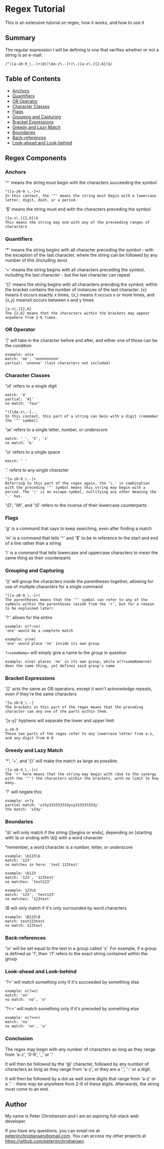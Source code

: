 # Regex Tutorial

This is an extensive tutorial on regex, how it works, and how to use it

## Summary

The regular expression I will be defining is one that verifies whether or not a string is an e-mail:

    /^([a-z0-9_\.-]+)@([\da-z\.-]+)\.([a-z\.]{2,6})$/

## Table of Contents

- [Anchors](#anchors)
- [Quantifiers](#quantifiers)
- [OR Operator](#or-operator)
- [Character Classes](#character-classes)
- [Flags](#flags)
- [Grouping and Capturing](#grouping-and-capturing)
- [Bracket Expressions](#bracket-expressions)
- [Greedy and Lazy Match](#greedy-and-lazy-match)
- [Boundaries](#boundaries)
- [Back-references](#back-references)
- [Look-ahead and Look-behind](#look-ahead-and-look-behind)

## Regex Components

### Anchors

'^' means the string must begin with the characters succeeding the symbol

    ^([a-z0-9_\.-]+)
    In this context, the '^' means the string must begin with a lowercase letter, digit, dash, or a period.

'$' means the string must end with the characters preceding the symbol

    ([a-z\.]{2,6})$
    This means the string may end with any of the preceeding ranges of characters



### Quantifiers

'*' means the string begins with all character preceding the symbol - with the exception of the last character, where the string can be followed by any number of this (including zero)

'+' means the string begins with all characters preceding the symbol, including the last character - but the last character can repeat

'{}' means the string begins with all characters preciding the symbol; within the bracket contains the number of instances of the last character. {x} means it occurs exactly x times, {x,} means it occurs x or more times, and {x,y} meansit occurs between x and y times

    [a-z\.]{2,6}
    The {2,6} means that the characters within the brackets may appear anywhere from 2-6 times.

### OR Operator

'|' will take in the character before and after, and either one of those can be the condition

    example: on|e
    match: 'oe', 'onnnnnnnnn'
    partial: 'onnnne' (last characters not included)

### Character Classes

'\d' refers to a single digit

    match: '4'
    partial: '41'
    no match: 'four'

    ^([\da-z\.-]...
    In this context, this part of a string can bein with a digit (remember the '^' symbol)

'\w' refers to a single letter, number, or underscore

    match: '_', '5', 'z'
    no match: '&'

'\s' refers to a single space

    match: ' '

'.' refers to any single character

    ^[a-z0-9_\.-]+
    Referring to this part of the regex again, the '\.' in combination with the preceding '^' symbol means this string may begin with a period. The '\' is an escape symbol, nullifying any other meaning the '.' has.

'\D', '\W', and '\S' refers to the inverse of their lowercase counterparts

### Flags

'g' is a command that says to keep searching, even after finding a match

'm' is a command that tells '^' and '$' to be in reference to the start and end of a line rather than a string

'i' is a command that tells lowercase and uppercase characters to mean the same thing as their counterparts

### Grouping and Capturing

'()' will group the characters inside the parentheses together, allowing for use of multiple characters for a single command

    ^([a-z0-9_\.-]+)
    The parentheses means that the '^' symbol can refer to any of the symbols within the parentheses (aside from the '+', but for a reason to be explained later)

'?:' allows for the entire

    example: o(?:ne)
    'one' would be a complete match

    example: o(ne)
    'one' would place 'ne' inside its own group

`?<someName>` will simply give a name to the group in question

    example: o(ne) places 'ne' in its own group, while o(?<someName>ne) does the same thing, yet defines said group's name

### Bracket Expressions

'[]' acts the same as OR operators, except it won't acknowledge repeats, even if they're the same characters

    ^[a-z0-9_\.-]
    The brackets in this part of the regex means that the preceding character can any one of the parts within them.

'[x-y]' hyphens will separate the lower and upper limit

    a-z0-9
    These two parts of the regex refer to any lowercase letter from a-z, and any digit from 0-9



### Greedy and Lazy Match

'*', '+', and '{}' will make the match as large as possible.

    ([a-z0-9_\.-]+)
    The '+' here means that the string may begin with (due to the synergy with the '^') the characters within the brackets, with no limit to how many.

'?' will negate this:

    example: x+?y
    partial match: 'x33y333333333yxy333333333y'
    the match: 'x33y'

### Boundaries

'\b' will only match if the string ([begins or ends], depending on [starting with \b or ending with \b]) with a word character

*remember, a word character is a number, letter, or underscore

    example: \b123\b
    match: '123'
    no matches in here: 'test 123test'

    example: \b123
    match: '123', '123test'
    no matches: 'test123'

    example: 123\b
    match: '123', 'test123'
    no matches: '123test'

\B will only match if it's only surrounded by word characters

    example: \B123\B
    match: test123test
    no match: 123test

### Back-references

'\x' will be set equal to the text in a group called 'x'. For example, if a group is defined as '1', then '/1' refers to the exact string contained within the group

### Look-ahead and Look-behind

'?=' will match something only if it's succeeded by something else

    example: o(?=n)
    match: 'on'
    no match: 'no', 'o'

'?<=' will match something only if it's preceded by something else

    example: o(?<=n)
    match: 'no'
    no match: 'on', 'o'

### Conclusion

The regex may begin with any number of characters as long as they range from 'a-z', '0-9', '_' or '.'

It will then be followed by the '@' character, followed by any number of characters as long as they range from 'a-z', or they are a '.', '-' or a digit.

It will then be followed by a dot as well some digits that range from 'a-z' or a '.' - there may be anywhere from 2-6 of these digits. Afterwards, the string must come to an end.

## Author

My name is Peter Christiansen and I am an aspiring full-stack web developer.

If you have any questions, you can email me at peterjinchristiansen@gmail.com. You can access my other projects at https://github.com/peterjinchristiansen.
